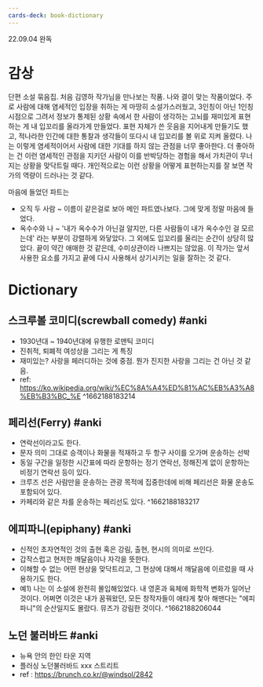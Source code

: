 ```yaml
---
cards-deck: book-dictionary
---
```


22.09.04 완독

# 감상
단편 소설 묶음집. 처음 김영하 작가님을 만나보는 작품. 나와 결이 맞는 작품이었다.
주로 사람에 대해 염세적인 입장을 취하는 게 마땅히 소설가스러웠고, 3인칭이 아닌 1인칭 시점으로 그려서 정보가 통제된 상황 속에서 한 사람이 생각하는 고뇌를 재미있게 표현하는 게 내 입꼬리를 올라가게 만들었다.
표현 자체가 쓴 웃음을 지어내게 만들기도 했고, 적나라한 인간에 대한 통찰과 생각들이 또다시 내 입꼬리를 볼 위로 지켜 올렸다.
나는 이렇게 염세적이어서 사람에 대한 기대를 하지 않는 관점을 너무 좋아한다. 더 좋아하는 건 이런 염세적인 관점을 지키던 사람이 이를 반박당하는 경험을 해서 가치관이 무너지는 상황을 맞닥트릴 때다. 개인적으로는 이런 상황을 어떻게 표현하는지를 잘 보면 작가의 역량이 드러나는 것 같다.

마음에 들었던 파트는
- 오직 두 사람 ~ 이름이 같은걸로 보아 메인 파트였나보다. 그에 맞게 정말 마음에 들었다.
- 옥수수와 나 ~ '내가 옥수수가 아닌걸 알지만, 다른 사람들이 내가 옥수수인 걸 모르는데' 라는 부분이 강렬하게 와닿았다. 그 외에도 입꼬리를 올리는 순간이 상당히 많았다. 끝이 약간 애매한 것 같은데, 수미상관이라 나쁘지는 않았음. 이 작가는 앞서 사용한 요소를 가지고 끝에 다시 사용해서 상기시키는 일을 잘하는 것 같다.


# Dictionary

## 스크루볼 코미디(screwball comedy) #anki
- 1930년대 ~ 1940년대에 유행한 로맨틱 코미디
- 진취적, 퇴폐적 여성상을 그리는 게 특징
- 재미있는? 사랑을 페러디하는 것에 중점. 뭔가 진지한 사랑을 그리는 건 아닌 것 같음.
- ref: https://ko.wikipedia.org/wiki/%EC%8A%A4%ED%81%AC%EB%A3%A8%EB%B3%BC_%E
^1662188183214


## 페리선(Ferry) #anki
- 연락선이라고도 한다.
- 문자 의미 그대로 승객이나 화물을 적재하고 두 항구 사이를 오가며 운송하는 선박
- 동일 구간을 일정한 시간표에 따라 운항하는 정기 연락선, 정해진게 없이 운항하는 비정기 연락선 등이 있다.
- 크루즈 선은 사람만을 운송하는 관광 목적에 집중한데에 비해 페리선은 화물 운송도 포함되어 있다.
- 카페리와 같은 차를 운송하는 페리선도 있다.
^1662188183217


## 에피파니(epiphany) #anki
- 신적인 초자연적인 것의 출현 혹은 강림, 출현, 현시의 의미로 쓰인다.
- 갑작스럽고 현저한 깨달음이나 자각을 뜻한다.
- 이해할 수 없는 어떤 현상을 맞닥트리고, 그 현상에 대해서 깨달음에 이르렀을 때 사용하기도 한다.
- 예1) 나는 이 소설에 완전히 몰입해있었다. 내 영혼과 육체에 화학적 변화가 일어난 것이다. 어쩌면 이것은 내가 꿈꿔왔던, 모든 창작자들이 애타게 찾아 해맨다는 "에피파니"의 순산일지도 몰랐다. 뮤즈가 강림한 것이다.
^1662188206044


## 노던 불러바드 #anki 
- 뉴욕 안의 한인 타운 지역
- 플러싱 노던불러바드 xxx 스트리트
- ref : https://brunch.co.kr/@windsol/2842